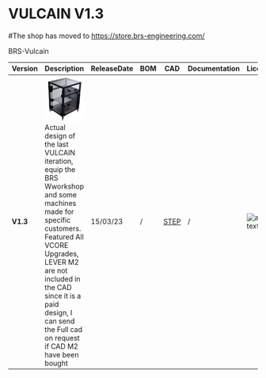 # VULCAIN V1.3

#The shop has moved to https://store.brs-engineering.com/

BRS-Vulcain 

Version|Description|ReleaseDate|BOM|CAD|Documentation|License|Order
-------------|-----------|-----------|-----------|------------|------------|-----------|-----------
**V1.3**|![alt text](/image/vulcain13.png)<br> Actual design of the last VULCAIN iteration, equip the BRS Wworkshop and some machines made for specific customers. Featured All VCORE Upgrades, LEVER M2 are not included in the CAD since it is a paid design, I can send the Full cad on request if CAD M2 have been bought|15/03/23|/|[STEP](https://drive.google.com/file/d/1gxWM8OIlWNN3YffPAN6QMtMeMRM_SPz8/view?usp=sharing)|/|![alt text](/image/license.png) | contact@brs-engineering.com
